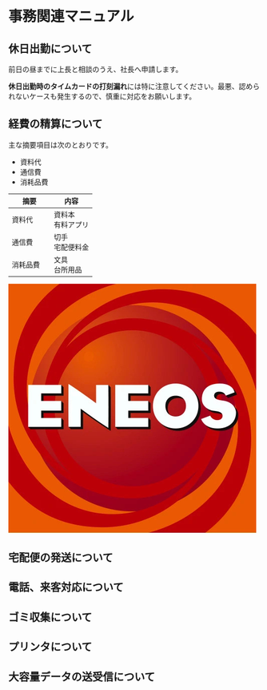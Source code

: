 # 事務関連マニュアル
## 休日出勤について
前日の昼までに上長と相談のうえ、社長へ申請します。

**休日出勤時のタイムカードの打刻漏れ**には特に注意してください。最悪、認められないケースも発生するので、慎重に対応をお願いします。
## 経費の精算について
主な摘要項目は次のとおりです。
- 資料代
- 通信費
- 消耗品費

|摘要　|内容
|--|--
|資料代　|資料本<br>有料アプリ
|通信費　|切手<br>宅配便料金
|消耗品費　|文具<br>台所用品

![切手代](img/image.jpg)

## 宅配便の発送について
## 電話、来客対応について
## ゴミ収集について
## プリンタについて
## 大容量データの送受信について
